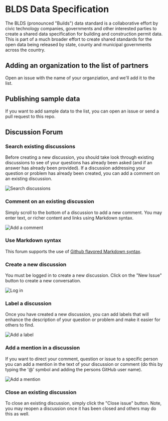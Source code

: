 # BLDS Data Specification

The BLDS (pronounced "Builds") data standard is a collaborative effort by civic technology companies, governments and other interested parties to create a shared data specification for building and construction permit data. This is part of a much broader effort to create shared standards for the open data being released by state, county and municipal governments across the country.

## Adding an organization to the list of partners

Open an issue with the name of your organziation, and we'll add it to the list.

## Publishing sample data

If you want to add sample data to the list, you can open an issue or send a pull request to this repo.

## Discussion Forum

### Search existing discussions

Before creating a new discussion, you should take look through existing discussions to see of your questions has already been asked (and if an answer has already been provided). If a discussion addressing your question or problem has already been created, you can add a comment on an existing discussion.

![Search discussions](https://raw.githubusercontent.com/Accela-Inc/permitdata.org/gh-pages/search-discussions.png "Search existing discussions")

### Comment on an existing discussion

Simply scroll to the bottom of a discussion to add a new comment. You may enter text, or richer content and links using Markdown syntax.

![Add a comment](https://raw.githubusercontent.com/Accela-Inc/permitdata.org/gh-pages/add-comment.png "Add a comment to a discussion")

### Use Markdown syntax

This forum supports the use of [Github flavored Markdown syntax](https://help.github.com/articles/github-flavored-markdown).

### Create a new discussion

You must be logged in to create a new discussion. Click on the "New Issue" button to create a new conversation.

![Log in](https://raw.githubusercontent.com/Accela-Inc/permitdata.org/gh-pages/login.png "Log in")

### Label a discussion

Once you have created a new discussion, you can add labels that will enhance the description of your question or problem and make it easier for others to find.

![Add a label](https://raw.githubusercontent.com/Accela-Inc/permitdata.org/gh-pages/add-label.png "Add a label to a discussion")

### Add a mention in a discussion

If you want to direct your comment, question or issue to a specific person you can add a mention in the text of your discussion or comment (do this by typing the '@' symbol and adding the persons GitHub user name).

![Add a mention](https://raw.githubusercontent.com/Accela-Inc/permitdata.org/gh-pages/add-mention.png "Add a mention to a discussion")

### Close an existing discussion

To close an existing discussion, simply click the "Close issue" button. Note, you may reopen a discussion once it has been closed and others may do this as well.
